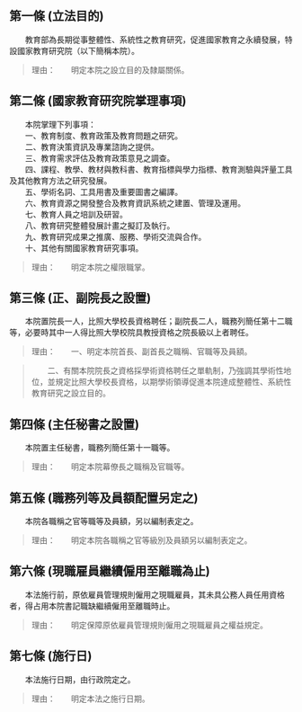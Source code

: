 第一條 (立法目的)
-----------------
　　教育部為長期從事整體性、系統性之教育研究，促進國家教育之永續發展，特設國家教育研究院（以下簡稱本院）。  
> 理由：　　明定本院之設立目的及隸屬關係。



第二條 (國家教育研究院掌理事項)
-------------------------------
　　本院掌理下列事項：  
　　一、教育制度、教育政策及教育問題之研究。  
　　二、教育決策資訊及專業諮詢之提供。  
　　三、教育需求評估及教育政策意見之調查。  
　　四、課程、教學、教材與教科書、教育指標與學力指標、教育測驗與評量工具及其他教育方法之研究發展。  
　　五、學術名詞、工具用書及重要圖書之編譯。  
　　六、教育資源之開發整合及教育資訊系統之建置、管理及運用。  
　　七、教育人員之培訓及研習。  
　　八、教育研究整體發展計畫之擬訂及執行。  
　　九、教育研究成果之推廣、服務、學術交流與合作。  
　　十、其他有關國家教育研究事項。  
> 理由：　　明定本院之權限職掌。



第三條 (正、副院長之設置)
-------------------------
　　本院置院長一人，比照大學校長資格聘任；副院長二人，職務列簡任第十二職等，必要時其中一人得比照大學校院具教授資格之院長級以上者聘任。  
> 理由：　　一、明定本院首長、副首長之職稱、官職等及員額。

> 　　二、有關本院院長之資格採學術資格聘任之單軌制，乃強調其學術性地位，並規定比照大學校長資格，以期學術領導促進本院達成整體性、系統性教育研究之設立目的。



第四條 (主任秘書之設置)
-----------------------
　　本院置主任秘書，職務列簡任第十一職等。  
> 理由：　　明定本院幕僚長之職稱及官職等。



第五條 (職務列等及員額配置另定之)
---------------------------------
　　本院各職稱之官等職等及員額，另以編制表定之。  
> 理由：　　明定本院各職稱之官等級別及員額另以編制表定之。



第六條 (現職雇員繼續僱用至離職為止)
-----------------------------------
　　本法施行前，原依雇員管理規則僱用之現職雇員，其未具公務人員任用資格者，得占用本院書記職缺繼續僱用至離職時止。  
> 理由：　　明定保障原依雇員管理規則僱用之現職雇員之權益規定。



第七條 (施行日)
---------------
　　本法施行日期，由行政院定之。  
> 理由：　　明定本法之施行日期。